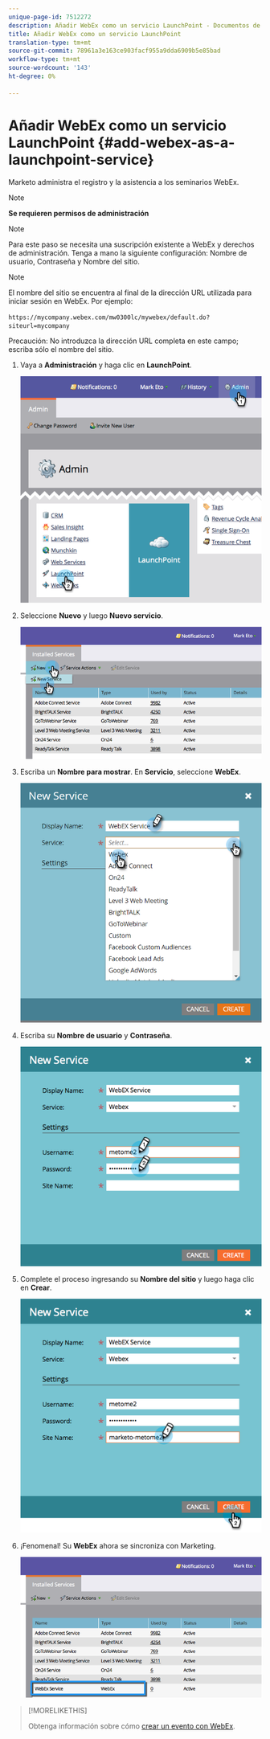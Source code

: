 ```yaml
---
unique-page-id: 7512272
description: Añadir WebEx como un servicio LaunchPoint - Documentos de marketing - Documentación del producto
title: Añadir WebEx como un servicio LaunchPoint
translation-type: tm+mt
source-git-commit: 78961a3e163ce903facf955a9dda6909b5e85bad
workflow-type: tm+mt
source-wordcount: '143'
ht-degree: 0%

---
```



# Añadir WebEx como un servicio LaunchPoint {#add-webex-as-a-launchpoint-service}

Marketo administra el registro y la asistencia a los seminarios WebEx.

>[!NOTE]
>
>**Se requieren permisos de administración**

>[!NOTE]
>
>Para este paso se necesita una suscripción existente a WebEx y derechos de administración. Tenga a mano la siguiente configuración: Nombre de usuario, Contraseña y Nombre del sitio.

>[!NOTE]
>
>El nombre del sitio se encuentra al final de la dirección URL utilizada para iniciar sesión en WebEx. Por ejemplo:
>
>`https://mycompany.webex.com/mw0300lc/mywebex/default.do?siteurl=mycompany`
>
>Precaución: No introduzca la dirección URL completa en este campo; escriba sólo el nombre del sitio.

1. Vaya a **Administración** y haga clic en **LaunchPoint**.

   ![](assets/image2015-4-23-11-3a20-3a43.png)

1. Seleccione **Nuevo** y luego **Nuevo servicio**.

   ![](assets/webex-new-service.png)

1. Escriba un **Nombre para mostrar**. En **Servicio**, seleccione **WebEx**.

   ![](assets/new-service-webex.png)

1. Escriba su **Nombre de usuario** y **Contraseña**.

   ![](assets/image2015-4-24-18-3a56-3a56.png)

1. Complete el proceso ingresando su **Nombre del sitio** y luego haga clic en **Crear**.

   ![](assets/image2015-4-24-18-3a58-3a43.png)

1. ¡Fenomenal! Su **WebEx** ahora se sincroniza con Marketing.

   ![](assets/webex.png)

>[!MORELIKETHIS]
>
>Obtenga información sobre cómo [crear un evento con WebEx](/help/marketo/product-docs/demand-generation/events/create-an-event/create-an-event-with-webex.md).
